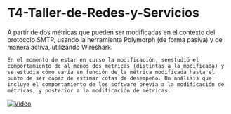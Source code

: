 # T4-Taller-de-Redes-y-Servicios

A partir de dos métricas que pueden ser modificadas en el contexto del protocolo SMTP, usando la herramienta Polymorph (de forma pasiva) y de manera activa, utilizando Wireshark.

    En el momento de estar en curso la modificación, seestudió el comportamiento de al menos dos métricas (distintas a la modificada) y se estudia cómo varía en función de la métrica modificada hasta el punto de ser capaz de estimar cotas de desempeño. Un análisis que incluye el comportamiento de los software previa a la modificación de métricas, y posterior a la modificación de métricas.


[![Video](https://d4hm2u4pioc0c.cloudfront.net/icons/png/o/green_dark_grey/256x256/mail_cloud.png)](https://www.youtube.com/watch?v=YOUTUBE_VIDEO_ID_HERE)
